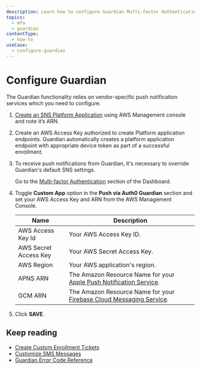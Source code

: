 ```yaml
---
description: Learn how to configure Guardian Multi-factor Authentication.
topics:
  - mfa
  - guardian
contentType:
  - how-to
useCase:
  - configure-guardian
---
```

# Configure Guardian

The Guardian functionality relies on vendor-specific push notification services which you need to configure. 

1. [Create an SNS Platform Application](https://console.aws.amazon.com/sns/v3/home?region=us-east-1#/mobile/push-notifications/platform-applications) using AWS Management console and note it’s ARN.

2. Create an AWS Access Key authorized to create Platform application endpoints. Guardian automatically creates a platform application endpoint with appropriate device token as part of a successful enrollment. 

3. To receive push notifications from Guardian, it's necessary to override Guardian's default SNS settings.

    Go to the [Multi-factor Authentication](${manage_url}/#/guardian) section of the Dashboard.

4. Toggle **Custom App** option in the **Push via Auth0 Guardian** section and set your AWS Access Key and ARN from the AWS Management Console. 

    Name | Description
    -----|------------
    AWS Access Key Id | Your AWS Access Key ID.
    AWS Secret Access Key | Your AWS Secret Access Key.
    AWS Region | Your AWS application's region.
    APNS ARN | The Amazon Resource Name for your [Apple Push Notification Service](http://docs.aws.amazon.com/sns/latest/dg/mobile-push-apns.html).
    GCM ARN | The Amazon Resource Name for your [Firebase Cloud Messaging Service](https://docs.aws.amazon.com/sns/latest/dg/sns-mobile-application-as-subscriber.html).

5. Click **SAVE**. 

## Keep reading

* [Create Custom Enrollment Tickets](/mfa/guides/guardian/create-enrollment-ticket)
* [Customize SMS Messages](/mfa/guides/guardian/customize-sms-messages)
* [Guardian Error Code Reference](/mfa/references/guardian-error-code-reference)

